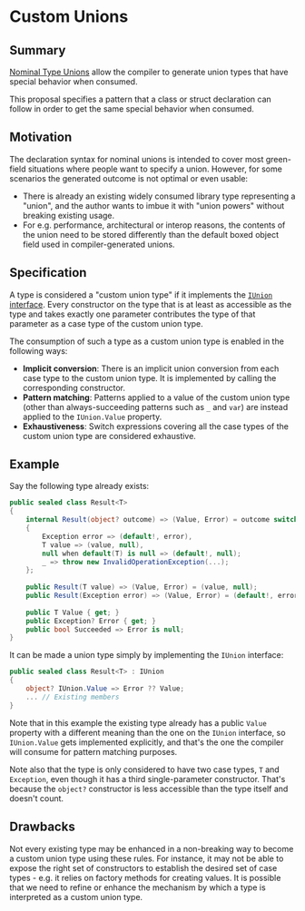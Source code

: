 # Custom Unions

## Summary

[Nominal Type Unions](https://github.com/dotnet/csharplang/blob/main/proposals/nominal-type-unions.md) allow the compiler to generate union types that have special behavior when consumed.

This proposal specifies a pattern that a class or struct declaration can follow in order to get the same special behavior when consumed.

## Motivation

The declaration syntax for nominal unions is intended to cover most green-field situations where people want to specify a union. However, for some scenarios the generated outcome is not optimal or even usable:

- There is already an existing widely consumed library type representing a "union", and the author wants to imbue it with "union powers" without breaking existing usage.
- For e.g. performance, architectural or interop reasons, the contents of the union need to be stored differently than the default boxed object field used in compiler-generated unions.

## Specification

A type is considered a "custom union type" if it implements the [`IUnion` interface](Union%20Interfaces.md). Every constructor on the type that is at least as accessible as the type and takes exactly one parameter contributes the type of that parameter as a case type of the custom union type.

The consumption of such a type as a custom union type is enabled in the following ways:

- **Implicit conversion**: There is an implicit union conversion from each case type to the custom union type. It is implemented by calling the corresponding constructor.
- **Pattern matching**: Patterns applied to a value of the custom union type (other than always-succeeding patterns such as `_` and `var`) are instead applied to the `IUnion.Value` property.
- **Exhaustiveness**: Switch expressions covering all the case types of the custom union type are considered exhaustive.

## Example

Say the following type already exists:

```csharp
public sealed class Result<T>
{
    internal Result(object? outcome) => (Value, Error) = outcome switch
    {
        Exception error => (default!, error),
        T value => (value, null),
        null when default(T) is null => (default!, null);
        _ => throw new InvalidOperationException(...);
    };
    
    public Result(T value) => (Value, Error) = (value, null);
    public Result(Exception error) => (Value, Error) = (default!, error);
    
    public T Value { get; }
    public Exception? Error { get; }
    public bool Succeeded => Error is null;
}
```

It can be made a union type simply by implementing the `IUnion` interface:

```csharp
public sealed class Result<T> : IUnion
{
    object? IUnion.Value => Error ?? Value;
    ... // Existing members
}
```

Note that in this example the existing type already has a public `Value` property with a different meaning than the one on the `IUnion` interface, so `IUnion.Value` gets implemented explicitly, and that's the one the compiler will consume for pattern matching purposes.

Note also that the type is only considered to have two case types, `T` and `Exception`, even though it has a third single-parameter constructor. That's because the `object?` constructor is less accessible than the type itself and doesn't count.

## Drawbacks

Not every existing type may be enhanced in a non-breaking way to become a custom union type using these rules. For instance, it may not be able to expose the right set of constructors to establish the desired set of case types - e.g. it relies on factory methods for creating values. It is possible that we need to refine or enhance the mechanism by which a type is interpreted as a custom union type.